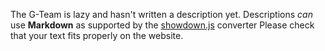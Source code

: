 The G-Team is lazy and hasn't written a description yet.
Descriptions *can* use **Markdown** as supported by the
[showdown.js](https://github.com/showdownjs/showdown) converter
Please check that your text fits properly on the website.
